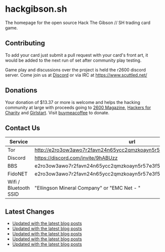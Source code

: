 # hackgibson.sh
The homepage for the open source Hack The Gibson // SH trading card game.


## Contributing

To add your card just submit a pull request with your card's front art, it would be added to the next run of set after community play testing.

Game play and discussions over the project is held the r2600 discord server. Come join us at [Discord](https://discord.com/invite/9hABUzz) or via IRC at https://www.scuttled.net/


## Donations

Your donation of $13.37 or more is welcome and helps the hacking community at large with proceeds going to [2600 Magazine](https://2600.com/), [Hackers for Charity](https://hackersforcharity.org) and [Girlstart](https://girlstart.org).  Visit [buymeacoffee](https://www.buymeacoffee.com/hackgibson.sh) to donate.


## Contact Us

Service | url
-|-
Tor | http://e2ro3ow3awo7r2favn24n65ycc2qmzkoayn5r57e3f56nvjwdcgg32ad.onion
Discord | https://discord.com/invite/9hABUzz
BBS | e2ro3ow3awo7r2favn24n65ycc2qmzkoayn5r57e3f56nvjwdcgg32ad.onion:23
FidoNET | e2ro3ow3awo7r2favn24n65ycc2qmzkoayn5r57e3f56nvjwdcgg32ad.onion:24554
Wifi / Bluetooth SSID | "Ellingson Mineral Company" or "EMC Net - <fidonet address>"

## Latest Changes
<!-- BLOG-POST-LIST:START -->
- [Updated with the latest blog posts](https://github.com/DFW2600/hackgibson.sh/commit/ee87260354419f74326d2de11b0781c6d8047ee7)
- [Updated with the latest blog posts](https://github.com/DFW2600/hackgibson.sh/commit/f0656e3db10adaa2161a0c4748759ec178ca8741)
- [Updated with the latest blog posts](https://github.com/DFW2600/hackgibson.sh/commit/236db687528d0c7a5f4cd2b2c5d214c755b7af32)
- [Updated with the latest blog posts](https://github.com/DFW2600/hackgibson.sh/commit/7a3865ed08f3fb64c4b9a8bd8b8cf963c6293953)
- [Updated with the latest blog posts](https://github.com/DFW2600/hackgibson.sh/commit/ae9bb25342a76989a91e12daf91bd1363e1bb3a8)
<!-- BLOG-POST-LIST:END -->
